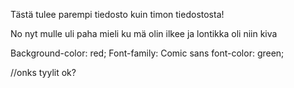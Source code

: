 Tästä tulee parempi tiedosto kuin timon tiedostosta!

No nyt mulle uli paha mieli ku mä olin ilkee ja lontikka oli niin kiva

Background-color: red;
Font-family: Comic sans
font-color: green;


//onks tyylit ok?
